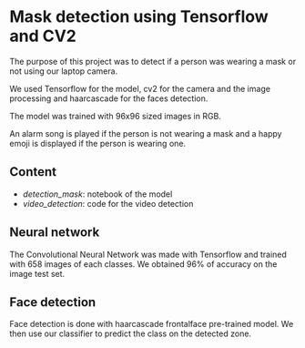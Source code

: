 # Mask detection using Tensorflow and CV2

The purpose of this project was to detect if a person was wearing a mask or not using our laptop camera.

We used Tensorflow for the model, cv2 for the camera and the image processing and haarcascade for the faces detection.

The model was trained with 96x96 sized images in RGB.

An alarm song is played if the person is not wearing a mask and a happy emoji is displayed if the person is wearing one.
## Content
* _detection_mask_: notebook of the model
* _video_detection_: code for the video detection


## Neural network

The Convolutional Neural Network was made with Tensorflow and trained with 658 images of each classes.
We obtained 96% of accuracy on the image test set. 

## Face detection

Face detection is done with haarcascade frontalface pre-trained model. We then use our classifier to predict the class on the detected zone.
